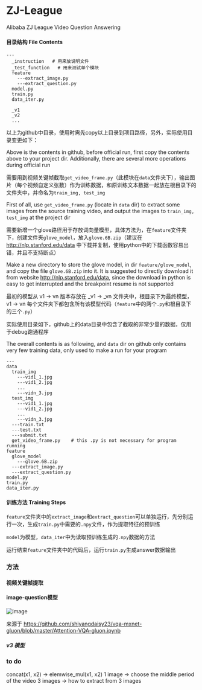 # ZJ-League
Alibaba ZJ League Video Question Answering

#### 目录结构 File Contents
    ---
      _instruction   # 用来放说明文件
      _test_function   # 用来测试单个模块 
      feature
        ---extract_image.py 
        ---extract_question.py  
      model.py  
      train.py   
      data_iter.py
      
      _v1
      _v2
      ...
      
以上为github中目录，使用时需先copy以上目录到项目路径，另外，实际使用目录变更如下：

Above is the contents in github, before official run, first copy the contents above to your project dir. Additionally, there are several more operations during official run

需要用到视频关键帧截取`get_video_frame.py`（此模块在`data`文件夹下），输出图片（每个视频自定义张数）作为训练数据，和原训练文本数据一起放在根目录下的文件夹中，并命名为`train_img, test_img`

First of all, use `get_video_frame.py` (locate in `data` dir) to extract some images from the source training video, and output the images to `train_img, test_img` at the project dir

需要新增一个glove路径用于存放词向量模型，具体方法为，在`feature`文件夹下，创建文件夹`glove_model`，放入`glove.6B.zip`（建议在 http://nlp.stanford.edu/data 中下载并复制，使用python中的下载函数容易出错，并且不支持断点）

Make a new directory to store the glove model, in dir `feature/glove_model`, and copy the file `glove.6B.zip` into it. It is suggested to directly download it from website http://nlp.stanford.edu/data, since the download in python is easy to get interrupted and the breakpoint resume is not supported

最初的模型从 v1 -> vn 版本存放在 \_v1 -> \_vn 文件夹中，根目录下为最终模型，v1 -> vn 每个文件夹下都包含所有该模型代码（`feature`中的两个`.py`和根目录下的三个`.py`）

实际使用目录如下，github上的data目录中包含了截取的非常少量的数据，仅用于debug跑通程序

The overall contents is as following, and `data` dir on github only contains very few training data, only used to make a run for your program
    
    ---   
    data        
      train_img
        ---vid1_1.jpg
        ---vid1_2.jpg
        ...
        ---vidn_3.jpg
      test_img
        ---vid1_1.jpg
        ---vid1_2.jpg
        ...
        ---vidn_3.jpg    
      ---train.txt
      ---test.txt
      ---submit.txt
      get_video_frame.py    # this .py is not necessary for program running
    feature
      glove_model
        ---glove.6B.zip
      ---extract_image.py 
      ---extract_question.py  
    model.py
    train.py
    data_iter.py
      

#### 训练方法 Training Steps
`feature`文件夹中的`extract_image`和`extract_question`可以单独运行，先分别运行一次，生成`train.py`中需要的`.npy`文件，作为提取特征的预训练

`model`为模型，`data_iter`中为读取预训练生成的`.npy`数据的方法

运行结束`feature`文件夹中的代码后，运行`train.py`生成answer数据输出
      
### 方法
      
#### 视频关键帧提取      
   
#### image-question模型

![image](https://github.com/SummerLitchy/Zcup/blob/master/_instruction/VQA-attention.png)

来源于 https://github.com/shiyangdaisy23/vqa-mxnet-gluon/blob/master/Attention-VQA-gluon.ipynb

##### v3 模型

### to do
concat(x1, x2) -> elemwise_mul(x1, x2)
1 image -> choose the middle period of the video
3 images -> how to extract from 3 images

